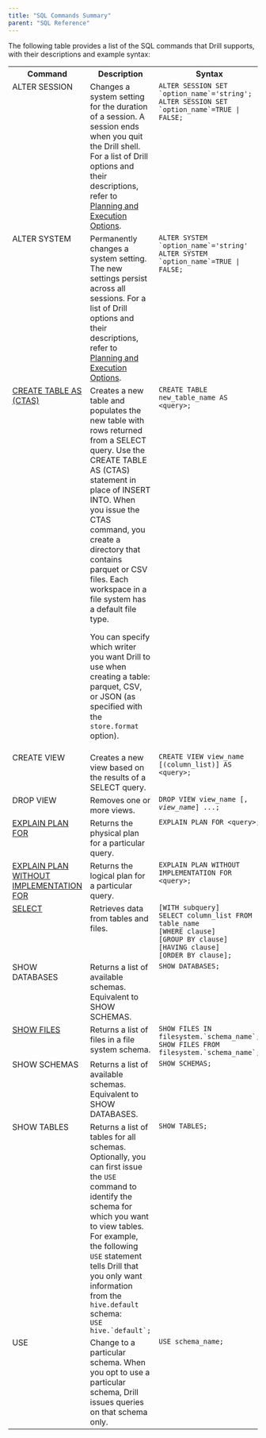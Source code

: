```yaml
---
title: "SQL Commands Summary"
parent: "SQL Reference"
---
```

The following table provides a list of the SQL commands that Drill supports,
with their descriptions and example syntax:

<table ><tbody><tr><th >Command</th><th >Description</th><th >Syntax</th></tr><tr><td valign="top" >ALTER SESSION</td><td valign="top" >Changes a system setting for the duration of a session. A session ends when you quit the Drill shell. For a list of Drill options and their descriptions, refer to <a href="/docs/planning-and-execution-options" rel="nofollow">Planning and Execution Options</a>.</td><td valign="top" ><code>ALTER SESSION SET `option_name`='string';<br />ALTER SESSION SET `option_name`=TRUE | FALSE;</code></td></tr><tr><td valign="top" >ALTER SYSTEM</td><td valign="top" >Permanently changes a system setting. The new settings persist across all sessions. For a list of Drill options and their descriptions, refer to <a href="/docs/planning-and-execution-options/" rel="nofollow">Planning and Execution Options</a>.</td><td valign="top" ><code>ALTER SYSTEM `option_name`='string'<br />ALTER SYSTEM `option_name`=TRUE | FALSE;</code></td></tr><tr><td valign="top" ><a href="/docs/create-table-as-ctas-command">CREATE TABLE AS<br />(CTAS)</a></p></td><td valign="top" >Creates a new table and populates the new table with rows returned from a SELECT query. Use the CREATE TABLE AS (CTAS) statement in place of INSERT INTO. When you issue the CTAS command, you create a directory that contains parquet or CSV files. Each workspace in a file system has a default file type.<p>You can specify which writer you want Drill to use when creating a table: parquet, CSV, or JSON (as specified with <span style="line-height: 1.4285715;">the </span><code>store.format</code><span style="line-height: 1.4285715;"> option<span><span>).</span></span></span></p></td><td valign="top" ><code>CREATE TABLE new_table_name AS &lt;query&gt;;</code></td></tr><tr><td valign="top" colspan="1" >CREATE VIEW</td><td valign="top" colspan="1" >Creates a new view based on the results of a SELECT query.</td><td valign="top" colspan="1" ><code>CREATE VIEW view_name [(column_list)] AS &lt;query&gt;;</code></td></tr><tr><td valign="top" colspan="1" >DROP VIEW</td><td valign="top" colspan="1" >Removes one or more views.</td><td valign="top" colspan="1" ><code>DROP VIEW view_name [, <em class="replaceable">view_name</em>] ...;     </code></td></tr><tr><td valign="top" colspan="1" ><a href="/docs/explain-commands" rel="nofollow">EXPLAIN PLAN FOR</a></td><td valign="top" colspan="1" >Returns the physical plan for a particular query.</td><td valign="top" colspan="1" ><code>EXPLAIN PLAN FOR &lt;query&gt;;</code></td></tr><tr><td valign="top" colspan="1" ><a href="/docs/explain-commands/" rel="nofollow">EXPLAIN PLAN WITHOUT IMPLEMENTATION FOR</a></td><td valign="top" colspan="1" >Returns the logical plan for a particular query.</td><td valign="top" colspan="1" ><code>EXPLAIN PLAN WITHOUT IMPLEMENTATION FOR &lt;query&gt;;</code></td></tr><tr><td valign="top" colspan="1" ><a href="/docs/select-statements" rel="nofollow">SELECT</a></td><td valign="top" colspan="1" >Retrieves data from tables and files.</td><td valign="top" colspan="1" ><code>[WITH subquery]<br />SELECT column_list FROM table_name <br />[WHERE clause]<br />[GROUP BY clause]<br />[HAVING clause]<br />[ORDER BY clause];</code></td></tr><tr><td valign="top" colspan="1" >SHOW DATABASES</td><td valign="top" colspan="1" >Returns a list of available schemas. Equivalent to SHOW SCHEMAS.</td><td valign="top" colspan="1" ><code>SHOW DATABASES;</code></td></tr><tr><td valign="top" colspan="1" ><a href="/docs/show-files-command/" rel="nofollow">SHOW FILES</a></td><td valign="top" colspan="1" >Returns a list of files in a file system schema.</td><td valign="top" colspan="1" ><code>SHOW FILES IN filesystem.`schema_name`;<br />SHOW FILES FROM filesystem.`schema_name`;</code></td></tr><tr><td valign="top" colspan="1" >SHOW SCHEMAS</td><td valign="top" colspan="1" >Returns a list of available schemas. Equivalent to SHOW DATABASES.</td><td valign="top" colspan="1" ><code>SHOW SCHEMAS;</code></td></tr><tr><td valign="top" colspan="1" >SHOW TABLES</td><td valign="top" colspan="1" >Returns a list of tables for all schemas. Optionally, you can first issue the <code>USE </code>command to identify the schema for which you want to view tables.<br />For example, the following <code>USE</code> statement tells Drill that you only want information from the <code>hive.default</code> schema:<br /><code>USE hive.`default`;</code></td><td valign="top" colspan="1" ><code>SHOW TABLES;</code></td></tr><tr><td valign="top" colspan="1" >USE</td><td valign="top" colspan="1" >Change to a particular schema. When you opt to use a particular schema, Drill issues queries on that schema only.</td><td valign="top" colspan="1" ><code>USE schema_name;</code></td></tr></tbody></table> 
  
